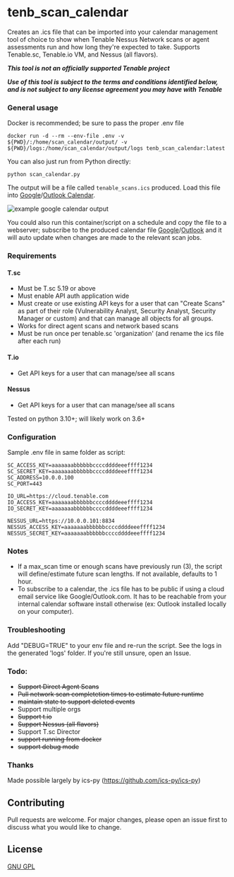 # tenb_scan_calendar

Creates an .ics file that can be imported into your calendar management tool of choice to show when Tenable Nessus Network scans or agent assessments run and how long they're expected to take.  Supports Tenable.sc, Tenable.io VM, and Nessus (all flavors).

***This tool is not an officially supported Tenable project***

***Use of this tool is subject to the terms and conditions identified below, and is not subject to any license agreement you may have with Tenable***

### General usage
Docker is recommended; be sure to pass the proper .env file
```
docker run -d --rm --env-file .env -v ${PWD}/:/home/scan_calendar/output/ -v ${PWD}/logs:/home/scan_calendar/output/logs tenb_scan_calendar:latest
```

You can also just run from Python directly:
```
python scan_calendar.py
```

The output will be a file called `tenable_scans.ics` produced.  Load this file into [Google](https://support.google.com/calendar/answer/37118)/[Outlook Calendar](https://support.microsoft.com/en-us/office/import-calendars-into-outlook-8e8364e1-400e-4c0f-a573-fe76b5a2d379).  

![example google calendar output](https://res.cloudinary.com/salted-security/image/upload/v1668117471/Github/tenb_google_calendar_visual.png)

You could also run this container/script on a schedule and copy the file to a webserver; subscribe to the produced calendar file [Google](https://support.google.com/calendar/answer/37100)/[Outlook](https://support.microsoft.com/en-us/office/import-or-subscribe-to-a-calendar-in-outlook-com-cff1429c-5af6-41ec-a5b4-74f2c278e98c) and it will auto update when changes are made to the relevant scan jobs.

### Requirements
#### T.sc
* Must be T.sc 5.19 or above
* Must enable API auth application wide
* Must create or use existing API keys for a user that can "Create Scans" as part of their role (Vulnerability Analyst, Security Analyst, Security Manager or custom) and that can manage all objects for all groups.
* Works for direct agent scans and network based scans
* Must be run once per tenable.sc 'organization' (and rename the ics file after each run)

#### T.io
* Get API keys for a user that can manage/see all scans

#### Nessus
* Get API keys for a user that can manage/see all scans

Tested on python 3.10+; will likely work on 3.6+

### Configuration
Sample .env file in same folder as script:

```
SC_ACCESS_KEY=aaaaaaabbbbbbccccddddeeeffff1234  
SC_SECRET_KEY=aaaaaaabbbbbbccccddddeeeffff1234   
SC_ADDRESS=10.0.0.100  
SC_PORT=443  

IO_URL=https://cloud.tenable.com
IO_ACCESS_KEY=aaaaaaabbbbbbccccddddeeeffff1234
IO_SECRET_KEY=aaaaaaabbbbbbccccddddeeeffff1234

NESSUS_URL=https://10.0.0.101:8834
NESSUS_ACCESS_KEY=aaaaaaabbbbbbccccddddeeeffff1234
NESSUS_SECRET_KEY=aaaaaaabbbbbbccccddddeeeffff1234
```

### Notes
* If a max_scan time or enough scans have previously run (3), the script will define/estimate future scan lengths.  If not available, defaults to 1 hour.
* To subscribe to a calendar, the .ics file has to be public if using a cloud email service like Google/Outlook.com.  It has to be reachable from your internal calendar software install otherwise (ex: Outlook installed locally on your computer).

### Troubleshooting
Add "DEBUG=TRUE" to your env file and re-run the script. See the logs in the generated 'logs' folder. If you're still unsure, open an Issue.

### Todo:
* ~~Support Direct Agent Scans~~
* ~~Pull network scan completetion times to estimate future runtime~~
* ~~maintain state to support deleted events~~
* Support multiple orgs
* ~~Support t.io~~
* ~~Support Nessus (all flavors)~~  
* Support T.sc Director
* ~~support running from docker~~
* ~~support debug mode~~

### Thanks
Made possible largely by ics-py (https://github.com/ics-py/ics-py)

## Contributing
Pull requests are welcome. For major changes, please open an issue first to discuss what you would like to change.

## License
[GNU GPL](https://choosealicense.com/licenses/gpl-3.0/)
